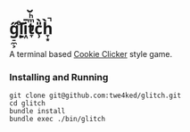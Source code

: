 # g̠̼͕̋ḻͤi͖͊̄̕t̞ͫͪ̆c̹̎̀h̞͙̀̚

A terminal based [Cookie Clicker] style game.

### Installing and Running

```
git clone git@github.com:twe4ked/glitch.git
cd glitch
bundle install
bundle exec ./bin/glitch
```

[Cookie Clicker]: http://en.wikipedia.org/wiki/Cookie_Clicker
